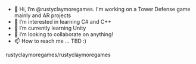 - 👋 Hi, I’m @rustyclaymoregames. I'm working on a Tower Defense game mainly and AR projects
- 👀 I’m interested in learning C# and C++
- 🌱 I’m currently learning Unity
- 💞️ I’m looking to collaborate on anything!
- 📫 How to reach me ... TBD :) 

<!---
rustyclaymoregames/rustyclaymoregames is a ✨ special ✨ repository because its `README.md` (this file) appears on your GitHub profile.
You can click the Preview link to take a look at your changes.
--->


rustyclaymoregames/rustyclaymoregames

